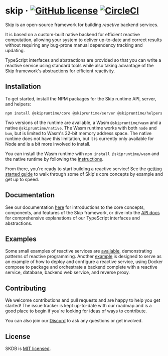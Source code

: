 # skip &middot; [![GitHub license](https://img.shields.io/badge/license-MIT-blue.svg)](https://github.com/skiplabs/skip/blob/main/LICENSE) [![CircleCI](https://dl.circleci.com/status-badge/img/gh/SkipLabs/skip/tree/main.svg?style=svg)](https://dl.circleci.com/status-badge/redirect/gh/SkipLabs/skip/tree/main)

Skip is an open-source framework for building _reactive_ backend services.

It is based on a custom-built native backend for efficient reactive computation, allowing your system to deliver up-to-date and correct results without requiring any bug-prone manual dependency tracking and updating.

TypeScript interfaces and abstractions are provided so that you can write a reactive service using standard tools while also taking advantage of the Skip framework's abstractions for efficient reactivity.

## Installation

To get started, install the NPM packages for the Skip runtime API, server, and helpers:

```npm install @skipruntime/core @skipruntime/server @skipruntime/helpers```

Two versions of the runtime are available, a Wasm `@skipruntime/wasm` and a native `@skipruntime/native`.
The Wasm runtime works with both `node` and `bun`, but is limited to Wasm's 32-bit memory address space.
The native runtime does not have this limitation, but it is currently only available for Node and is a bit more involved to install.

You can install the Wasm runtime with `npm install @skipruntime/wasm` and the native runtime by following the [instructions](./INSTALL.md).

From there, you're ready to start building a reactive service!
See the [getting started guide](https://skiplabs.io/docs/getting_started) to walk through some of Skip's core concepts by example and get up to speed.

## Documentation

See our documentation [here](https://skiplabs.io/docs) for introductions to the core concepts, components, and features of the Skip framework, or dive into the [API docs](https://skiplabs.io/docs/api/core) for comprehensive explanations of our TypeScript interfaces and abstractions.

## Examples

Some small examples of reactive services are [available](./skipruntime-ts/examples), demonstrating patterns of reactive programming.
Another [example](./examples/hackernews) is designed to serve as an example of how to deploy and configure a reactive service, using Docker compose to package and orchestrate a backend complete with a reactive service, database, backend web service, and reverse proxy.

## Contributing

We welcome contributions and pull requests and are happy to help you get started!
The issue tracker is kept up-to-date with our roadmap and is a good place to begin if you're looking for ideas of ways to contribute.

You can also join our [Discord](https://discord.gg/bsnXyw2F9P) to ask any questions or get involved.

## License

SKDB is [MIT licensed](./LICENSE).
